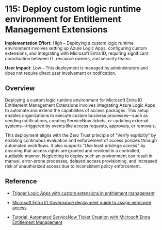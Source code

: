 # 115: Deploy custom logic runtime environment for Entitlement Management Extensions

**Implementation Effort:** High – Deploying a custom logic runtime environment involves setting up Azure Logic Apps, configuring custom extensions, and integrating with Microsoft Entra ID, requiring significant coordination between IT, resource owners, and security teams.

**User Impact:** Low – This deployment is managed by administrators and does not require direct user involvement or notification.

## Overview

Deploying a custom logic runtime environment for Microsoft Entra ID Entitlement Management Extensions involves integrating Azure Logic Apps to automate and extend the capabilities of access packages. This setup enables organizations to execute custom business processes—such as sending notifications, creating ServiceNow tickets, or updating external systems—triggered by events like access requests, approvals, or removals.

This deployment aligns with the Zero Trust principle of "Verify explicitly" by enabling continuous evaluation and enforcement of access policies through automated workflows. It also supports "Use least privilege access" by ensuring that access rights are granted and revoked in a controlled, auditable manner. Neglecting to deploy such an environment can result in manual, error-prone processes, delayed access provisioning, and increased risk of unauthorized access due to inconsistent policy enforcement.

## Reference

* [Trigger Logic Apps with custom extensions in entitlement management](https://learn.microsoft.com/entra/id-governance/entitlement-management-custom-teams-extension)

* [Microsoft Entra ID Governance deployment guide to assign employee access](https://learn.microsoft.com/entra/architecture/governance-deployment-employee-access)

* [Tutorial: Automated ServiceNow Ticket Creation with Microsoft Entra Entitlement Management](https://learn.microsoft.com/entra/id-governance/entitlement-management-ticketed-provisioning)
